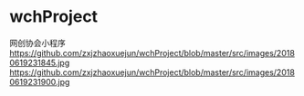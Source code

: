 # wchProject
网创协会小程序
https://github.com/zxjzhaoxuejun/wchProject/blob/master/src/images/20180619231845.jpg
https://github.com/zxjzhaoxuejun/wchProject/blob/master/src/images/20180619231900.jpg
